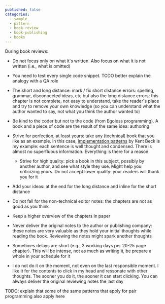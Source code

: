 ```yaml
---
published: false
categories:
  - sample
  - pattern
  - book-review
  - book-publishing
  - books
---
```


During book reviews:
  * Do not focus only on what it's written. Also focus on what it is not written (i.e., what is omitted)
  * You need to test every single code snippet. TODO better explain the analogy with a QA role
  * The short and long distance: mark / fix short distance errors: spelling, grammar, disconnected ideas, etc but also the long distance errors: this chapter is not complete, not easy to understand, take the reader's place and try to remove your own knowledge (so you can understand what the author wanted to say, not what you think the author wanted to)
  * Be kind to the coder but not to the code (from Egoless programming). A book and a piece of code are the result of the same idea: authoring
  * Strive for perfection, at least yours: take any (technical) book that you like as an example. In this case, [Implementation patterns](http://www.amazon.com/Implementation-Patterns-Kent-Beck/dp/0321413091) by Kent Beck is my example: each sentence is well thought and condensed. There is almost no superfluous information. Everything is there for a reason.
    * Strive for high quality: pick a book in this subject, possibly by another author, and see what style they use. Might help you criticizing yours. Do not accept lower quality: your readers will thank you for it
  * Add your ideas: at the end for the long distance and inline for the short distance
  * Do not fall for the non-technical editor notes: the chapters are not as good as you think

  
  * Keep a higher overview of the chapters in paper
  * Never deliver the original notes to the author or publishing company: these notes are very valuable as they hold your initial thoughts while reading the book. Reviewing the notes might spark another thoughts


  * Sometimes delays are short (e.g., 3 working days per 20-25 page chapter). This will be intense, not as much as writing it, be prepare a whole in your schedule for it
  * I do not do it on the moment, not even on the last responsible moment. I like it for the contents to click in my head and ressonate with other thoughts. The sooner you do it, the sooner it can start clicking. You can always deliver the original reviewing notes the last day
  
  

TODO: explain that some of the same patterns that apply for pair programming also apply here
  
